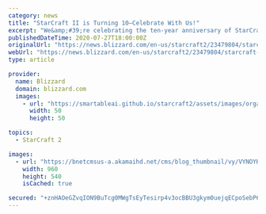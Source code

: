 ```yaml
---
category: news
title: "StarCraft II is Turning 10—Celebrate With Us!"
excerpt: "We&amp;#39;re celebrating the ten-year anniversary of StarCraft II with War Chest team games, free announcers, new achievements, short stories, retrospectives, and one of the game&amp;#39;s biggest patches ever."
publishedDateTime: 2020-07-27T18:00:00Z
originalUrl: "https://news.blizzard.com/en-us/starcraft2/23479804/starcraft-ii-is-turning-10-celebrate-with-us"
webUrl: "https://news.blizzard.com/en-us/starcraft2/23479804/starcraft-ii-is-turning-10-celebrate-with-us"
type: article

provider:
  name: Blizzard
  domain: blizzard.com
  images:
    - url: "https://smartableai.github.io/starcraft2/assets/images/organizations/blizzard.com-50x50.jpg"
      width: 50
      height: 50

topics:
  - StarCraft 2

images:
  - url: "https://bnetcmsus-a.akamaihd.net/cms/blog_thumbnail/vy/VYNOYKEDLEUY1595444036037.jpg"
    width: 960
    height: 540
    isCached: true

secured: "+znHAOeGZvqION9BuTcg0MWgTsEyTesirp4v3ocBBU3gkym0uejqECpoSebP6GYMGbBLAhtynRJ55ZPZpwGw6EWYkuc4ap6N3fONtszk2OvaKNBAgvI4y2pe3dXAIQ5VmIqJ8B6uyvma0LYZU2jcdi4f/tv+D7AcKxAY3kzVr2K8DauB+jUbZJdVGjwj7ZZ9Qlm0/Ll6m1V+r/wF45flYFkNk7BFObPF/z4RTX0kDrgulWBlBx8J1Td6mWRwjJw11PrpdUhqkUlSmn6ReYgIrzvNcfiAGey96hR1bsXKYq2NZgqLJgN2HGcbc+xOQ4LCGUx9uzaVYj2cvlZriIzxG5SIbJQJqeFACSzzyyG3lSA=;Usjf7+Ipnd4XHLotH6OP4w=="
---
```



